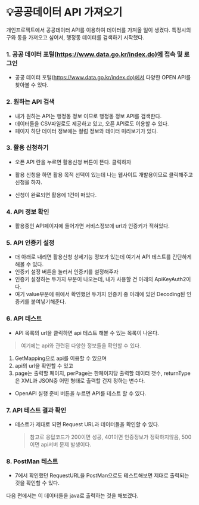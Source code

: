 <h1 id="💡공공데이터-api-가져오기">💡공공데이터 API 가져오기</h1>
<p>개인프로젝트에서 공공데이터 API를 이용하여 데이터를 가져올 일이 생겼다.
특정시의 구와 동을 가져오고 싶어서, 행정동 데이터를 검색하기 시작했다.</p>
<h3 id="1-공공-데이터-포털httpswwwdatagokrindexdo에-접속-및-로그인">1. 공공 데이터 포털(<a href="https://www.data.go.kr/index.do)%EC%97%90">https://www.data.go.kr/index.do)에</a> 접속 및 로그인</h3>
<ul>
<li>공공 데이터 포털(<a href="https://www.data.go.kr/index.do)%EC%97%90%EC%84%9C">https://www.data.go.kr/index.do)에서</a> 다양한 OPEN API를 찾아볼 수 있다.</li>
</ul>
<h3 id="2-원하는-api-검색">2. 원하는 API 검색</h3>
<ul>
<li>내가 원하는 API는 행정동 정보 이므로 행정동 정보 API를 검색한다.
<img alt="" src="https://velog.velcdn.com/images/dev_ssj/post/006555cf-8d42-42b1-bca4-bf5e58491296/image.png" /></li>
<li>데이터들을 CSV파일로도 제공하고 있고, 오픈 API로도 이용할 수 있다.</li>
<li>페이지 하단 데이터 정보에는 컬럼 정보와 데이터 미리보기가 있다.
<img alt="" src="https://velog.velcdn.com/images/dev_ssj/post/2ee10d6a-efc5-4da0-bf2a-1c7f8fc24c64/image.png" /></li>
</ul>
<h3 id="3-활용-신청하기">3. 활용 신청하기</h3>
<ul>
<li><p>오픈 API  란을 누르면 활용신청 버튼이 뜬다. 클릭하자
<img alt="" src="https://velog.velcdn.com/images/dev_ssj/post/fecc78d7-174f-43fe-9982-29ae21ed67b8/image.png" /></p>
</li>
<li><p>활용 신청을 하면 활용 목적 선택이 있는데 나는 웹사이트 개발용이므로 클릭해주고 신청을 하자.
<img alt="" src="https://velog.velcdn.com/images/dev_ssj/post/f4db7d7a-58b6-4cd5-bd81-f38a8d8c70c7/image.png" /></p>
</li>
<li><p>신청이 완료되면 활용에 1건이 떠있다.
<img alt="" src="https://velog.velcdn.com/images/dev_ssj/post/8a7dd6a9-a633-4b67-b7d8-8dec4b94d27b/image.png" /></p>
</li>
</ul>
<h3 id="4-api-정보-확인">4. API 정보 확인</h3>
<ul>
<li>활용중인 API페이지에 들어가면 서비스정보에 url과 인증키가 적혀있다.
<img alt="" src="https://velog.velcdn.com/images/dev_ssj/post/df90f350-b88a-4338-a553-5cc8180cacd7/image.png" /></li>
</ul>
<h3 id="5-api-인증키-설정">5. API 인증키 설정</h3>
<ul>
<li>더 아래로 내리면 활용신청 상세기능 정보가 있는데 여기서 API 테스트를 간단하게 해볼 수 있다.</li>
<li>인증키 설정 버튼을 눌러서 인증키를 설정해주자
<img alt="" src="https://velog.velcdn.com/images/dev_ssj/post/a07ed292-9c09-40c4-8d7e-a40be89d5611/image.png" /></li>
<li>인증키 설정하는 두가지 부분이 나오는데, 내가 사용할 건 아래의 ApiKeyAuth2이다.</li>
<li>여기 value부분에 위에서 확인했던 두가지 인증키 중 아래에 있던 Decoding된 인증키를 붙여넣기해준다.
<img alt="" src="https://velog.velcdn.com/images/dev_ssj/post/93e5e150-314a-4292-a505-fdda278c93ed/image.png" /></li>
</ul>
<h3 id="6-api-테스트">6. API 테스트</h3>
<ul>
<li>API 목록의 url을 클릭하면 api 테스트 해볼 수 있는 목록이 나온다.
<img alt="" src="https://velog.velcdn.com/images/dev_ssj/post/400337fe-f772-41db-ba1a-0d8eaacec0ab/image.png" /></li>
</ul>
<blockquote>
<p>여기에는 api와 관련된 다양한 정보들을 확인할 수 있다.</p>
</blockquote>
<ol>
<li>GetMapping으로 api를 이용할 수 있으며</li>
<li>api의 url을 확인할 수 있고</li>
<li>page는 출력할 페이지, perPage는 한페이지당 출력할 데이터 갯수, returnType은 XML과 JSON중 어떤 형태로 출력할 건지 정하는 변수다.</li>
</ol>
<ul>
<li>OpenAPI 실행 준비 버튼을 누르면 API를 테스트 할 수 있다.</li>
</ul>
<h3 id="7-api-테스트-결과-확인">7. API 테스트 결과 확인</h3>
<ul>
<li>테스트가 제대로 되면 Request URL과 데이터들을 확인할 수 있다.
<img alt="" src="https://velog.velcdn.com/images/dev_ssj/post/f60af0da-82f6-493e-9383-cf832cb7d215/image.png" /><blockquote>
<p>참고로 응답코드가 200이면 성공, 401이면 인증정보가 정확하지않음, 500이면 api서버 문제 발생이다.</p>
</blockquote>
</li>
</ul>
<h3 id="8-postman-테스트">8. PostMan 테스트</h3>
<ul>
<li>7에서 확인했던 RequestURL을 PostMan으로도 테스트해보면 제대로 출력되는 것을 확인할 수 있다.
<img alt="" src="https://velog.velcdn.com/images/dev_ssj/post/c6a721d2-8ccc-452e-b06c-615293284ed7/image.png" /></li>
</ul>
<p>다음 편에서는 이 데이터들을 java로 출력하는 것을 해보겠다.</p>